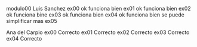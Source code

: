 modulo00 Luis Sanchez
ex00  ok funciona bien
ex01  ok funciona bien
ex02  ok funciona bine
ex03  ok funciona bien
ex04  ok funciona bien se puede simplificar mas
ex05   

Ana del Carpio
ex00 Correcto
ex01 Correcto
ex02 Correcto
ex03 Correcto
ex04 Correcto